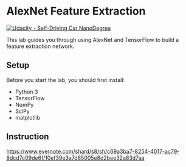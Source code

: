 # AlexNet Feature Extraction
[![Udacity - Self-Driving Car NanoDegree](https://s3.amazonaws.com/udacity-sdc/github/shield-carnd.svg)](http://www.udacity.com/drive)

This lab guides you through using AlexNet and TensorFlow to build a feature extraction network.

## Setup
Before you start the lab, you should first install:
* Python 3
* TensorFlow
* NumPy
* SciPy
* matplotlib

## Instruction
https://www.evernote.com/shard/s8/sh/c69a3ba7-8254-4017-ac79-8dcd7c09de6f/10ef39e3a7d85005e8d2bee32a83d7aa


